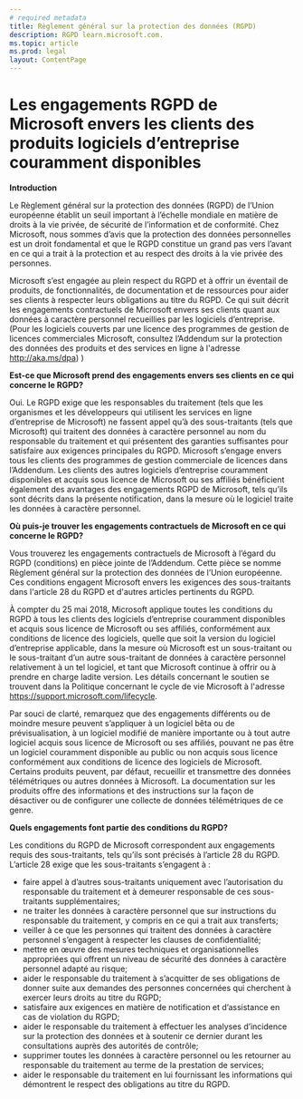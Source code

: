 ```yaml
---
# required metadata
title: Règlement général sur la protection des données (RGPD)
description: RGPD learn.microsoft.com.
ms.topic: article
ms.prod: legal
layout: ContentPage
---
```


# <a name="microsofts-gdpr-commitments-to-customers-of-our-generally-available-enterprise-software-products"></a>Les engagements RGPD de Microsoft envers les clients des produits logiciels d’entreprise couramment disponibles

**Introduction**

Le Règlement général sur la protection des données (RGPD) de l’Union européenne établit un seuil important à l’échelle mondiale en matière de droits à la vie privée, de sécurité de l’information et de conformité. Chez Microsoft, nous sommes d’avis que la protection des données personnelles est un droit fondamental et que le RGPD constitue un grand pas vers l’avant en ce qui a trait à la protection et au respect des droits à la vie privée des personnes.     

Microsoft s’est engagée au plein respect du RGPD et à offrir un éventail de produits, de fonctionnalités, de documentation et de ressources pour aider ses clients à respecter leurs obligations au titre du RGPD. Ce qui suit décrit les engagements contractuels de Microsoft envers ses clients quant aux données à caractère personnel recueillies par les logiciels d’entreprise. (Pour les logiciels couverts par une licence des programmes de gestion de licences commerciales Microsoft, consultez l’Addendum sur la protection des données des produits et des services en ligne à l'adresse http://aka.ms/dpa) )

**Est-ce que Microsoft prend des engagements envers ses clients en ce qui concerne le RGPD?**

Oui. Le RGPD exige que les responsables du traitement (tels que les organismes et les développeurs qui utilisent les services en ligne d’entreprise de Microsoft) ne fassent appel qu’à des sous-traitants (tels que Microsoft) qui traitent des données à caractère personnel au nom du responsable du traitement et qui présentent des garanties suffisantes pour satisfaire aux exigences principales du RGPD. Microsoft s’engage envers tous les clients des programmes de gestion commerciale de licences dans l’Addendum. Les clients des autres logiciels d’entreprise couramment disponibles et acquis sous licence de Microsoft ou ses affiliés bénéficient également des avantages des engagements RGPD de Microsoft, tels qu’ils sont décrits dans la présente notification, dans la mesure où le logiciel traite les données à caractère personnel.

**Où puis-je trouver les engagements contractuels de Microsoft en ce qui concerne le RGPD?**

Vous trouverez les engagements contractuels de Microsoft à l’égard du RGPD (conditions) en pièce jointe de l’Addendum. Cette pièce se nomme Règlement général sur la protection des données de l’Union européenne. Ces conditions engagent Microsoft envers les exigences des sous-traitants dans l'article 28 du RGPD et d'autres articles pertinents du RGPD. 

À compter du 25 mai 2018, Microsoft applique toutes les conditions du RGPD à tous les clients des logiciels d’entreprise couramment disponibles et acquis sous licence de Microsoft ou ses affiliés, conformément aux conditions de licence des logiciels, quelle que soit la version du logiciel d’entreprise applicable, dans la mesure où Microsoft est un sous-traitant ou le sous-traitant d’un autre sous-traitant de données à caractère personnel relativement à un tel logiciel, et tant que Microsoft continue à offrir ou à prendre en charge ladite version. Les détails concernant le soutien se trouvent dans la Politique concernant le cycle de vie Microsoft à l'adresse https://support.microsoft.com/lifecycle.

Par souci de clarté, remarquez que des engagements différents ou de moindre mesure peuvent s’appliquer à un logiciel bêta ou de prévisualisation, à un logiciel modifié de manière importante ou à tout autre logiciel acquis sous licence de Microsoft ou ses affiliés, pouvant ne pas être un logiciel couramment disponible au public ou non acquis sous licence conformément aux conditions de licence des logiciels de Microsoft. Certains produits peuvent, par défaut, recueillir et transmettre des données télémétriques ou autres données à Microsoft. La documentation sur les produits offre des informations et des instructions sur la façon de désactiver ou de configurer une collecte de données télémétriques de ce genre.

**Quels engagements font partie des conditions du RGPD?**

Les conditions du RGPD de Microsoft correspondent aux engagements requis des sous-traitants, tels qu’ils sont précisés à l’article 28 du RGPD.  L’article 28 exige que les sous-traitants s’engagent à :

-   faire appel à d’autres sous-traitants uniquement avec l’autorisation du responsable du traitement et à demeurer responsable de ces sous-traitants supplémentaires;
-   ne traiter les données à caractère personnel que sur instructions du responsable du traitement, y compris en ce qui a trait aux transferts;
-   veiller à ce que les personnes qui traitent des données à caractère personnel s’engagent à respecter les clauses de confidentialité;
-   mettre en œuvre des mesures techniques et organisationnelles appropriées qui offrent un niveau de sécurité des données à caractère personnel adapté au risque;
-   aider le responsable du traitement à s’acquitter de ses obligations de donner suite aux demandes des personnes concernées qui cherchent à exercer leurs droits au titre du RGPD;
-   satisfaire aux exigences en matière de notification et d’assistance en cas de violation du RGPD;
-   aider le responsable du traitement à effectuer les analyses d’incidence sur la protection des données et à soutenir ce dernier durant les consultations auprès des autorités de contrôle; 
-   supprimer toutes les données à caractère personnel ou les retourner au responsable du traitement au terme de la prestation de services;
-   aider le responsable du traitement en lui fournissant les informations qui démontrent le respect des obligations au titre du RGPD.
